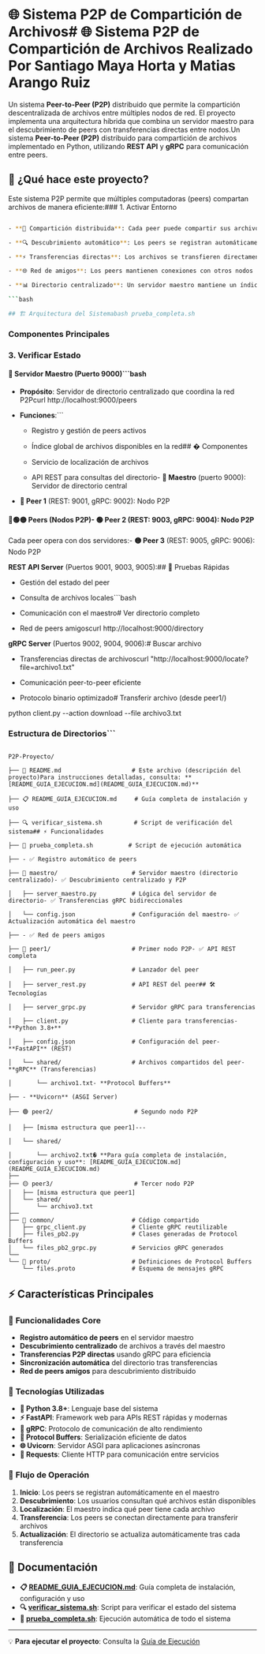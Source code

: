 # 🌐 Sistema P2P de Compartición de Archivos# 🌐 Sistema P2P de Compartición de Archivos Realizado Por Santiago Maya Horta y Matias Arango Ruiz


Un sistema **Peer-to-Peer (P2P)** distribuido que permite la compartición descentralizada de archivos entre múltiples nodos de red. El proyecto implementa una arquitectura híbrida que combina un servidor maestro para el descubrimiento de peers con transferencias directas entre nodos.Un sistema **Peer-to-Peer (P2P)** distribuido para compartición de archivos implementado en Python, utilizando **REST API** y **gRPC** para comunicación entre peers.



## 🎯 ¿Qué hace este proyecto?



Este sistema P2P permite que múltiples computadoras (peers) compartan archivos de manera eficiente:### 1. Activar Entorno

```bash

- **📁 Compartición distribuida**: Cada peer puede compartir sus archivos con la redcd P2P-Proyecto

- **🔍 Descubrimiento automático**: Los peers se registran automáticamente y pueden encontrar archivos en otros nodossource venv/bin/activate

- **⚡ Transferencias directas**: Los archivos se transfieren directamente entre peers usando gRPC```

- **🌐 Red de amigos**: Los peers mantienen conexiones con otros nodos conocidos

- **📊 Directorio centralizado**: Un servidor maestro mantiene un índice global de archivos disponibles### 2. Ejecutar Sistema Completo

```bash

## 🏗️ Arquitectura del Sistemabash prueba_completa.sh

```

### Componentes Principales

### 3. Verificar Estado

#### 🎯 **Servidor Maestro** (Puerto 9000)```bash

- **Propósito**: Servidor de directorio centralizado que coordina la red P2Pcurl http://localhost:9000/peers

- **Funciones**:```

  - Registro y gestión de peers activos

  - Índice global de archivos disponibles en la red## � Componentes

  - Servicio de localización de archivos

  - API REST para consultas del directorio- **🎯 Maestro** (puerto 9000): Servidor de directorio central

- **🔵 Peer 1** (REST: 9001, gRPC: 9002): Nodo P2P

#### 🔵🟢🟡 **Peers** (Nodos P2P)- **🟢 Peer 2** (REST: 9003, gRPC: 9004): Nodo P2P  

Cada peer opera con dos servidores:- **🟡 Peer 3** (REST: 9005, gRPC: 9006): Nodo P2P



**REST API Server** (Puertos 9001, 9003, 9005):## 🧪 Pruebas Rápidas

- Gestión del estado del peer

- Consulta de archivos locales```bash

- Comunicación con el maestro# Ver directorio completo

- Red de peers amigoscurl http://localhost:9000/directory



**gRPC Server** (Puertos 9002, 9004, 9006):# Buscar archivo

- Transferencias directas de archivoscurl "http://localhost:9000/locate?file=archivo1.txt"

- Comunicación peer-to-peer eficiente

- Protocolo binario optimizado# Transferir archivo (desde peer1/)

python client.py --action download --file archivo3.txt

### Estructura de Directorios```



```## 📖 Documentación Completa

P2P-Proyecto/

├── 📄 README.md                    # Este archivo (descripción del proyecto)Para instrucciones detalladas, consulta: **[README_GUIA_EJECUCION.md](README_GUIA_EJECUCION.md)**

├── 📋 README_GUIA_EJECUCION.md     # Guía completa de instalación y uso

├── 🔍 verificar_sistema.sh         # Script de verificación del sistema## ⚡ Funcionalidades

├── 🚀 prueba_completa.sh          # Script de ejecución automática

├── - ✅ Registro automático de peers

├── 🎯 maestro/                     # Servidor maestro (directorio centralizado)- ✅ Descubrimiento centralizado y P2P

│   ├── server_maestro.py          # Lógica del servidor de directorio- ✅ Transferencias gRPC bidireccionales

│   └── config.json                # Configuración del maestro- ✅ Actualización automática del maestro

├── - ✅ Red de peers amigos

├── 🔵 peer1/                       # Primer nodo P2P- ✅ API REST completa

│   ├── run_peer.py                # Lanzador del peer

│   ├── server_rest.py             # API REST del peer## 🛠️ Tecnologías

│   ├── server_grpc.py             # Servidor gRPC para transferencias

│   ├── client.py                  # Cliente para transferencias- **Python 3.8+**

│   ├── config.json                # Configuración del peer- **FastAPI** (REST)

│   └── shared/                    # Archivos compartidos del peer- **gRPC** (Transferencias)

│       └── archivo1.txt- **Protocol Buffers**

├── - **Uvicorn** (ASGI Server)

├── 🟢 peer2/                       # Segundo nodo P2P

│   ├── [misma estructura que peer1]---

│   └── shared/

│       └── archivo2.txt� **Para guía completa de instalación, configuración y uso**: [README_GUIA_EJECUCION.md](README_GUIA_EJECUCION.md)
├── 
├── 🟡 peer3/                       # Tercer nodo P2P
│   ├── [misma estructura que peer1]
│   └── shared/
│       └── archivo3.txt
├── 
├── 🔌 common/                      # Código compartido
│   ├── grpc_client.py             # Cliente gRPC reutilizable
│   ├── files_pb2.py               # Clases generadas de Protocol Buffers
│   └── files_pb2_grpc.py          # Servicios gRPC generados
└── 
└── 📝 proto/                       # Definiciones de Protocol Buffers
    └── files.proto                # Esquema de mensajes gRPC
```

## ⚡ Características Principales

### 🌟 **Funcionalidades Core**
- **Registro automático de peers** en el servidor maestro
- **Descubrimiento centralizado** de archivos a través del maestro
- **Transferencias P2P directas** usando gRPC para eficiencia
- **Sincronización automática** del directorio tras transferencias
- **Red de peers amigos** para descubrimiento distribuido

### 🔧 **Tecnologías Utilizadas**
- **🐍 Python 3.8+**: Lenguaje base del sistema
- **⚡ FastAPI**: Framework web para APIs REST rápidas y modernas
- **🚀 gRPC**: Protocolo de comunicación de alto rendimiento
- **📡 Protocol Buffers**: Serialización eficiente de datos
- **🌐 Uvicorn**: Servidor ASGI para aplicaciones asíncronas
- **📨 Requests**: Cliente HTTP para comunicación entre servicios

### 🔄 **Flujo de Operación**
1. **Inicio**: Los peers se registran automáticamente en el maestro
2. **Descubrimiento**: Los usuarios consultan qué archivos están disponibles
3. **Localización**: El maestro indica qué peer tiene cada archivo
4. **Transferencia**: Los peers se conectan directamente para transferir archivos
5. **Actualización**: El directorio se actualiza automáticamente tras cada transferencia

## 📖 Documentación

- **📋 [README_GUIA_EJECUCION.md](P2P-Proyecto/README_GUIA_EJECUCION.md)**: Guía completa de instalación, configuración y uso
- **🔍 [verificar_sistema.sh](verificar_sistema.sh)**: Script para verificar el estado del sistema
- **🚀 [prueba_completa.sh](prueba_completa.sh)**: Ejecución automática de todo el sistema

---

💡 **Para ejecutar el proyecto**: Consulta la [Guía de Ejecución](README_GUIA_EJECUCION.md)

